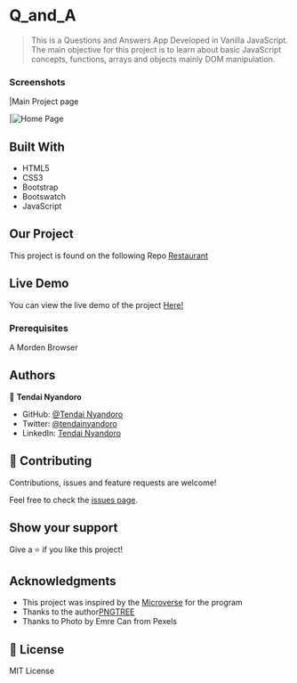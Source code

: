 # Q_and_A

> This is a Questions and Answers App Developed in Vanilla JavaScript. The main objective for this project is to learn about basic JavaScript concepts, functions, arrays and objects mainly DOM manipulation.

### Screenshots

|Main Project page

|![Home Page]()

## Built With

- HTML5
- CSS3
- Bootstrap
- Bootswatch
- JavaScript

## Our Project

This project is found on the following Repo [Restaurant](https://github.com/tnyandoro/restaurant-page-webpack/)

## Live Demo

You can view the live demo of the project [Here!](http://tendainyandoro.me/restaurant-page-webpack/dist/index.html/)

### Prerequisites

A Morden Browser


## Authors

👤 **Tendai Nyandoro**

- GitHub: [@Tendai Nyandoro](https://github.com/tnyandoro)
- Twitter: [@tendainyandoro](https://twitter.com/tendainyandoro)
- LinkedIn: [Tendai Nyandoro](https://www.linkedin.com/in/tendai-nyandoro/)

## 🤝 Contributing

Contributions, issues and feature requests are welcome!

Feel free to check the [issues page](https://github.com/tnyandoro/restaurant-page-webpack/issues).

## Show your support

Give a ⭐️ if you like this project!

## Acknowledgments

- This project was inspired by the [Microverse](https://www.microverse.org/) for the  program
- Thanks to the author[PNGTREE](https://pngtree.com/so/ancient/)
- Thanks to Photo by Emre Can from Pexels


## 📝 License

MIT License
